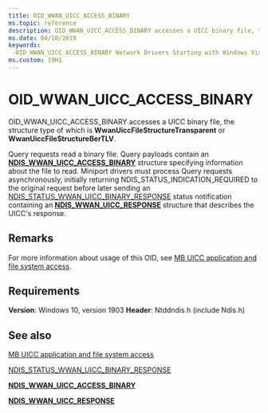 ```yaml
---
title: OID_WWAN_UICC_ACCESS_BINARY
ms.topic: reference
description: OID_WWAN_UICC_ACCESS_BINARY accesses a UICC binary file, the structure type of which is WwanUiccFileStructureTransparent or WwanUiccFileStructureBerTLV.
ms.date: 04/10/2019
keywords: 
 -OID_WWAN_UICC_ACCESS_BINARY Network Drivers Starting with Windows Vista
ms.custom: 19H1
---
```


# OID_WWAN_UICC_ACCESS_BINARY

OID_WWAN_UICC_ACCESS_BINARY accesses a UICC binary file, the structure type of which is **WwanUiccFileStructureTransparent** or **WwanUiccFileStructureBerTLV**.

Query requests read a binary file. Query payloads contain an [**NDIS_WWAN_UICC_ACCESS_BINARY**](/windows-hardware/drivers/ddi/ndiswwan/ns-ndiswwan-_ndis_wwan_uicc_access_binary) structure specifying information about the file to read. Miniport drivers must process Query requests asynchronously, initially returning NDIS_STATUS_INDICATION_REQUIRED to the original request before later sending an [NDIS_STATUS_WWAN_UICC_BINARY_RESPONSE](ndis-status-wwan-uicc-binary-response.md) status notification containing an [**NDIS_WWAN_UICC_RESPONSE**](/windows-hardware/drivers/ddi/ndiswwan/ns-ndiswwan-_ndis_wwan_uicc_response) structure that describes the UICC's response. 

## Remarks

For more information about usage of this OID, see [MB UICC application and file system access](mb-uicc-application-and-file-system-access.md).

## Requirements

**Version**: Windows 10, version 1903
**Header**: Ntddndis.h (include Ndis.h)

## See also

[MB UICC application and file system access](mb-uicc-application-and-file-system-access.md)

[NDIS_STATUS_WWAN_UICC_BINARY_RESPONSE](ndis-status-wwan-uicc-binary-response.md)

[**NDIS_WWAN_UICC_ACCESS_BINARY**](/windows-hardware/drivers/ddi/ndiswwan/ns-ndiswwan-_ndis_wwan_uicc_access_binary) 

[**NDIS_WWAN_UICC_RESPONSE**](/windows-hardware/drivers/ddi/ndiswwan/ns-ndiswwan-_ndis_wwan_uicc_response)
